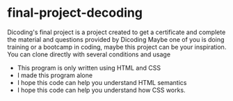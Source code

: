 # final-project-decoding
Dicoding's final project is a project created to get a certificate and complete the material and questions provided by Dicoding
Maybe one of you is doing training or a bootcamp in coding, maybe this project can be your inspiration.
You can clone directly with several conditions and usage
- This program is only written using HTML and CSS
- I made this program alone
- I hope this code can help you understand HTML semantics
- I hope this code can help you understand how CSS works.
